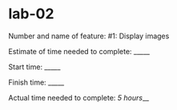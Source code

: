 # lab-02
Number and name of feature: #1: Display images

Estimate of time needed to complete: _____

Start time: _____

Finish time: _____

Actual time needed to complete: _5 hours___

